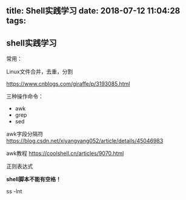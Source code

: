 title: Shell实践学习
date: 2018-07-12 11:04:28
tags:
---

## shell实践学习

常用：

Linux文件合并，去重，分割

https://www.cnblogs.com/giraffe/p/3193085.html

三种操作命令：

* awk
* grep
* sed

awk字段分隔符 https://blog.csdn.net/xiyangyang052/article/details/45046983

awk教程 https://coolshell.cn/articles/9070.html

正则表达式

**shell脚本不能有空格！**

ss -lnt